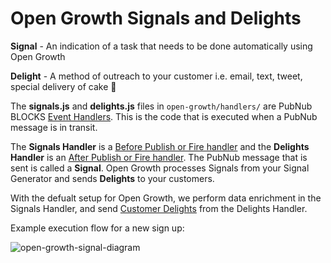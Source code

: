 # Open Growth Signals and Delights

**Signal** - An indication of a task that needs to be done automatically using Open Growth

**Delight** - A method of outreach to your customer i.e. email, text, tweet, special delivery of cake 🍰

The **signals.js** and **delights.js** files in `open-growth/handlers/` are PubNub BLOCKS [Event Handlers](https://www.pubnub.com/docs/blocks/event-handlers). This is the code that is executed when a PubNub message is in transit.

The **Signals Handler** is a [Before Publish or Fire handler](https://www.pubnub.com/docs/blocks/event-handler-types#sync-et-before-pub-fire) and the **Delights Handler** is an [After Publish or Fire handler](https://www.pubnub.com/docs/blocks/event-handler-types#async-et-after-pub-fire). The PubNub message that is sent is called a **Signal**. Open Growth processes Signals from your Signal Generator and sends **Delights** to your customers.

With the defualt setup for Open Growth, we perform data enrichment in the Signals Handler, and send [Customer Delights](https://github.com/pubnub/open-growth/tree/master/delights) from the Delights Handler.

Example execution flow for a new sign up:

![open-growth-signal-diagram](http://i.imgur.com/pGskE9v.png)